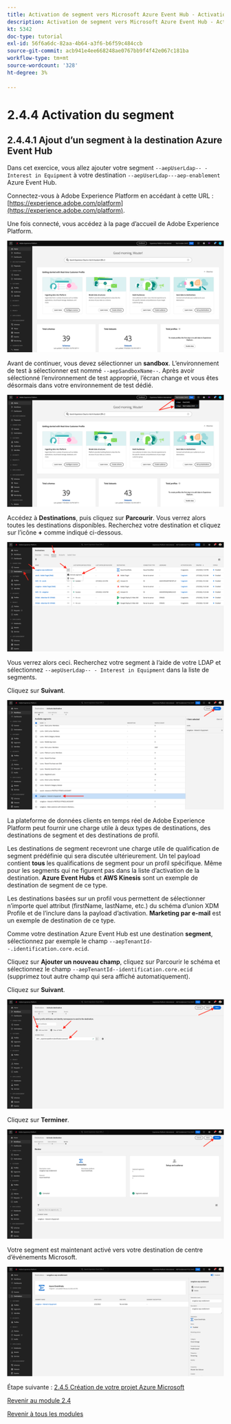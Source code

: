 ```yaml
---
title: Activation de segment vers Microsoft Azure Event Hub - Activation de segment
description: Activation de segment vers Microsoft Azure Event Hub - Activation de segment
kt: 5342
doc-type: tutorial
exl-id: 56f6a6dc-82aa-4b64-a3f6-b6f59c484ccb
source-git-commit: acb941e4ee668248ae0767bb9f4f42e067c181ba
workflow-type: tm+mt
source-wordcount: '328'
ht-degree: 3%

---
```


# 2.4.4 Activation du segment

## 2.4.4.1 Ajout d’un segment à la destination Azure Event Hub

Dans cet exercice, vous allez ajouter votre segment `--aepUserLdap-- - Interest in Equipment` à votre destination `--aepUserLdap---aep-enablement` Azure Event Hub.

Connectez-vous à Adobe Experience Platform en accédant à cette URL : [https://experience.adobe.com/platform](https://experience.adobe.com/platform).

Une fois connecté, vous accédez à la page d’accueil de Adobe Experience Platform.

![Ingestion des données](./../../../modules/datacollection/module1.2/images/home.png)

Avant de continuer, vous devez sélectionner un **sandbox**. L’environnement de test à sélectionner est nommé ``--aepSandboxName--``. Après avoir sélectionné l’environnement de test approprié, l’écran change et vous êtes désormais dans votre environnement de test dédié.

![Ingestion des données](./../../../modules/datacollection/module1.2/images/sb1.png)

Accédez à **Destinations**, puis cliquez sur **Parcourir**. Vous verrez alors toutes les destinations disponibles. Recherchez votre destination et cliquez sur l’icône **+** comme indiqué ci-dessous.

![5-01-select-destination.png](./images/5-01-select-destination.png)

Vous verrez alors ceci. Recherchez votre segment à l’aide de votre LDAP et sélectionnez `--aepUserLdap-- - Interest in Equipment` dans la liste de segments.

Cliquez sur **Suivant**.

![5-04-select-segment.png](./images/5-04-select-segment.png)

La plateforme de données clients en temps réel de Adobe Experience Platform peut fournir une charge utile à deux types de destinations, des destinations de segment et des destinations de profil.

Les destinations de segment recevront une charge utile de qualification de segment prédéfinie qui sera discutée ultérieurement. Un tel payload contient **tous** les qualifications de segment pour un profil spécifique. Même pour les segments qui ne figurent pas dans la liste d’activation de la destination. **Azure Event Hubs** et **AWS Kinesis** sont un exemple de destination de segment de ce type.

Les destinations basées sur un profil vous permettent de sélectionner n’importe quel attribut (firstName, lastName, etc.) du schéma d’union XDM Profile et de l’inclure dans la payload d’activation. **Marketing par e-mail** est un exemple de destination de ce type.

Comme votre destination Azure Event Hub est une destination **segment**, sélectionnez par exemple le champ `--aepTenantId--.identification.core.ecid`.

Cliquez sur **Ajouter un nouveau champ**, cliquez sur Parcourir le schéma et sélectionnez le champ `--aepTenantId--identification.core.ecid` (supprimez tout autre champ qui sera affiché automatiquement).

Cliquez sur **Suivant**.

![5-05-select-attributes.png](./images/5-05-select-attributes.png)

Cliquez sur **Terminer**.

![5-06-destination-finish.png](./images/5-06-destination-finish.png)

Votre segment est maintenant activé vers votre destination de centre d’événements Microsoft.

![5-07-destination-segment-added.png](./images/5-07-destination-segment-added.png)

Étape suivante : [2.4.5 Création de votre projet Azure Microsoft](./ex5.md)

[Revenir au module 2.4](./segment-activation-microsoft-azure-eventhub.md)

[Revenir à tous les modules](./../../../overview.md)
